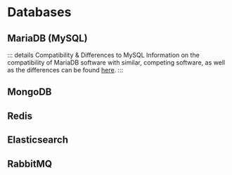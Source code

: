 # Databases

## MariaDB (MySQL)

<!-- markdownlint-disable DOCSMD004 -->
::: details Compatibility & Differences to MySQL
Information on the compatibility of MariaDB software with similar, competing software, as well as the differences can be found [here](https://mariadb.com/kb/en/compatibility-differences/).
:::
<!-- markdownlint-enable DOCSMD004 -->

## MongoDB

## Redis

## Elasticsearch

## RabbitMQ
